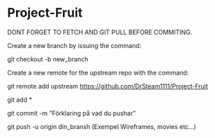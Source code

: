 # Project-Fruit
DONT FORGET TO FETCH AND GIT PULL BEFORE COMMITING.

Create a new branch by issuing the command:

git checkout -b new_branch

Create a new remote for the upstream repo with the command:

git remote add upstream https://github.com/DrSteam1111/Project-Fruit

git add *

git commit -m "Förklaring på vad du pushar"

git push -u origin din_bransh (Exempel Wireframes, movies etc...)
